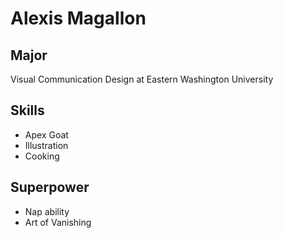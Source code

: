 # Alexis Magallon

## Major
Visual Communication Design at Eastern Washington University

## Skills
* Apex Goat
* Illustration
* Cooking

## Superpower
* Nap ability
* Art of Vanishing

<!--
**amagallon41/amagallon41** is a ✨ _special_ ✨ repository because its `README.md` (this file) appears on your GitHub profile.

Here are some ideas to get you started:

- 🔭 I’m currently working on ...
- 🌱 I’m currently learning ...
- 👯 I’m looking to collaborate on ...
- 🤔 I’m looking for help with ...
- 💬 Ask me about ...
- 📫 How to reach me: ...
- 😄 Pronouns: ...
- ⚡ Fun fact: ...
-->

